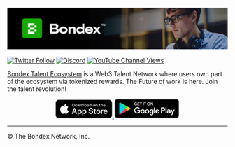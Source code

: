 [![Web3, Talent Network, Tokenomics, Crypto, NFTs](https://raw.githubusercontent.com/BondexApp/.github/master/profile/static-files/hero.jpg)](https://bondex.app/)

[![Twitter Follow](https://img.shields.io/twitter/follow/bondexapp?color=%2315A900&logoColor=%23FFFFFF&style=for-the-badge&logo=twitter&label=Twitter)](https://twitter.com/bondexapp)
[![Discord](https://img.shields.io/discord/933653422530523176?color=%2315A900&logoColor=%23FFFFFF&style=for-the-badge&logo=discord&label=Discord)](https://discord.gg/r4UuPgsA4y)
[![YouTube Channel Views](https://img.shields.io/youtube/channel/views/UC0BG3dhsYo3AUhhgRo3wbEA?color=%2315A900&logoColor=%23FFFFFF&style=for-the-badge&logo=youtube&label=YouTube)](https://www.youtube.com/channel/UC0BG3dhsYo3AUhhgRo3wbEA)

[Bondex Talent Ecosystem](https://bondex.app/) is a Web3 Talent Network where users own part of the ecosystem via tokenized rewards. The Future of work is here. Join the talent revolution!

<p align="center">
  <a href="https://apps.apple.com/app/bondex-origin/id1579045181" target="_blank">
    <img alt="Apple App Store" src="https://raw.githubusercontent.com/BondexApp/.github/master/profile/static-files/store/apple-app-store.png" width="130"/>
  </a>
  <a href="https://play.google.com/store/apps/details?id=com.bondex.origin" target="_blank">
    <img alt="Google Play Store" src="https://raw.githubusercontent.com/BondexApp/.github/master/profile/static-files/store/google-play-store.png" width="150 " />
  </a>
</p>

---

&copy; The Bondex Network, Inc.
